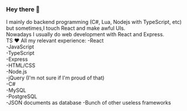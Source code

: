 ### Hey there 👋
I mainly do backend programming (C#, Lua, Nodejs with TypeScript, etc) but sometimes,I touch React and make awful UIs. <br>
Nowadays I usually do web development with React and Express. <br>
TS ❤
All my relevant experience:
-React <br>
-JavaScript <br>
-TypeScript <br>
-Express <br>
-HTML/CSS <br>
-Node.js <br>
-jQuery (I'm not sure if I'm proud of that) <br>
-C# <br>
-MySQL <br>
-PostgreSQL <br>
-JSON documents as database
-Bunch of other useless frameworks

